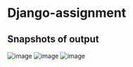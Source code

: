 # Django-assignment
## Snapshots of output
![image](https://github.com/rituund/Django-assignment/assets/155997325/f20f4211-f82c-44a6-9083-768d10035626)
![image](https://github.com/rituund/Django-assignment/assets/155997325/05132ca9-5ffe-4c51-a740-3b1e333bedff)
![image](https://github.com/rituund/Django-assignment/assets/155997325/9e661e87-2ea5-4e19-93b5-a40bafd5cf22)
